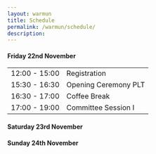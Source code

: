 ```yaml
---
layout: warmun
title: Schedule
permalink: /warmun/schedule/
description:
---
```


#### Friday 22nd November
| | |
| ------------- | ------------ |
| 12:00 - 15:00 | Registration |
| 15:30 - 16:30 | Opening Ceremony PLT |
| 16:30 - 17:00 | Coffee Break |
| 17:00 - 19:00 | Committee Session I |

#### Saturday 23rd November


#### Sunday 24th November
